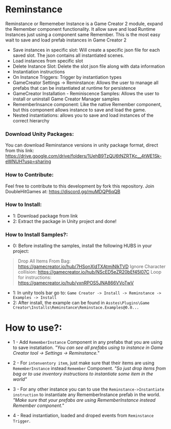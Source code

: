 # Reminstance
Reminstance or Rememeber Instance is a Game Creator 2 module, expand the Remember component functionality. It allow save and load Runtime Instances just using a component same Remember. This is the most easy wait to save and load prefab instances in Game Creator 2 

 - Save instances in specific slot: Will create a specific json file for each saved slot. The json contains all instantiated scenes.
 - Load instances from specific slot
 - Delete Instance Slot: Delete the slot json file along with data information
 - Instantiation instructions
 - On Instance Triggers: Trigger by instantiation types
 - GameCreator Settings -> Reminstance: Allows the user to manage all prefabs that can be instantiated at runtime for persistence
 - GameCreator Installation - Reminiscence Samples: Allows the user to install or uninstall Game Creator Manager samples
 - RememberInsance component: Like the native Remember component, but this component allows instance to save and load the game.
 - Nested instantiations: allows you to save and load instances of the correct hierarchy

### Download Unity Packages:
You can download Reminstance versions in unity package format, direct from this link:
https://drive.google.com/drive/folders/1UehB9TzQU6tNZRTKc__4tWE1Sk-eWNUH?usp=sharing

### How to Contribute:
Feel free to contribute to this development by fork this repository. 
Join DoubleHitGames at: https://discord.gg/muMDQP6qQB

### How to Install:
- 1: Download package from link
- 2: Extract the package in Unity project and done!

### How to Install Samples?:
- 0: Before installing the samples, install the following HUBS in your project:
> Drop All Items From Bag: https://gamecreator.io/hub/7HSonXldTXAtmiNlkTVD
> Ignore Character collision: https://gamecreator.io/hub/NScED5eZR20bEf45l07C
> Loop for instructions: https://gamecreator.io/hub/yxnRPOS5JNA866VVoTwV
- 1: In unity tools bar go to: `Game Creator -> Install -> Reminstance -> Examples -> Install`
- 2: After install, the example can be found in `Asstes\Plugins\Game Creator\Installs\Reminstance\Reminstace.Examples@0.0...`

# How to use?:
- 1 - Add `RememberInstance` Component in any prefabs that you are using to save instatiation.
*"You can see all prefabs using to instance in Game Creator tool -> Settings -> Reminstance."*

- 2 - For `intenventory item`, just make sure that their items are using `RememberInstance` instead `Remember` Component. 
*"So just drop items from bag or to use inventory instructions to instantiate some item in the world"*

- 3 - For any other instance you can to use the `Reminstance->Instantiate instruction` to instantiate any RememberInstance prefab in the world. 
*"Make sure that your prefabs are using RememberInstance instead Remember component."*

- 4 - Read instantiation, loaded and droped events from `Reminstance Trigger`.
  
  

